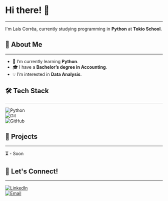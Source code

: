 # Hi there! 👋  
***

I'm Laís Corrêa, currently studying programming in **Python** at **Tokio School**.  

## 🚀 About Me  
***
- 🌱 I’m currently learning **Python**.  
- 🎓 I have a **Bachelor’s degree in Accounting**.  
- 💡 I’m interested in **Data Analysis**.    

## 🛠️ Tech Stack  
***
![Python](https://img.shields.io/badge/-Python-3776AB?style=flat&logo=python&logoColor=white)  
![Git](https://img.shields.io/badge/-Git-F05032?style=flat&logo=git&logoColor=white)  
![GitHub](https://img.shields.io/badge/-GitHub-181717?style=flat&logo=github&logoColor=white)  
<!-- ![Your Skills](https://img.shields.io/badge/-JavaScript-F7DF1E?style=flat&logo=javascript&logoColor=black)  
<!-- Add more badges for your skills. You can generate them at https://shields.io/ or https://github.com/Ileriayo/markdown-badges -->

## 📌 Projects  
***
⏳ - Soon
<!--Here are some of my featured projects:  
- 🚧 **[Project Name](GitHub Repository Link)** – *Short description*  
- 🚧 **[Project Name](GitHub Repository Link)** – *Short description*  
<!-- Add more projects or remove this section if not needed -->

## 📢 Let's Connect!
***
[![LinkedIn](https://img.shields.io/badge/-LinkedIn-blue?style=flat&logo=linkedin&logoColor=white)](https://www.linkedin.com/in/lais-correa/)  
[![Email](https://img.shields.io/badge/-Email-red?style=flat&logo=gmail&logoColor=white)](mailto:lais.crr@gmail.com)  


